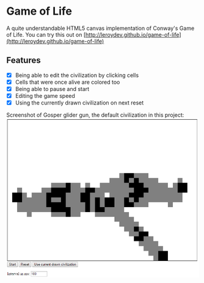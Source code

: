 # Game of Life
A quite understandable HTML5 canvas implementation of Conway's Game of Life.
You can try this out on [http://leroydev.github.io/game-of-life](http://leroydev.github.io/game-of-life)

## Features
- [x] Being able to edit the civilization by clicking cells
- [x] Cells that were once alive are colored too
- [x] Being able to pause and start
- [x] Editing the game speed
- [x] Using the currently drawn civilization on next reset

Screenshot of Gosper glider gun, the default civilization in this project:
![Screenshot of Gospers glider gun visualization with this projects code](/screenshot.png?raw=true)
